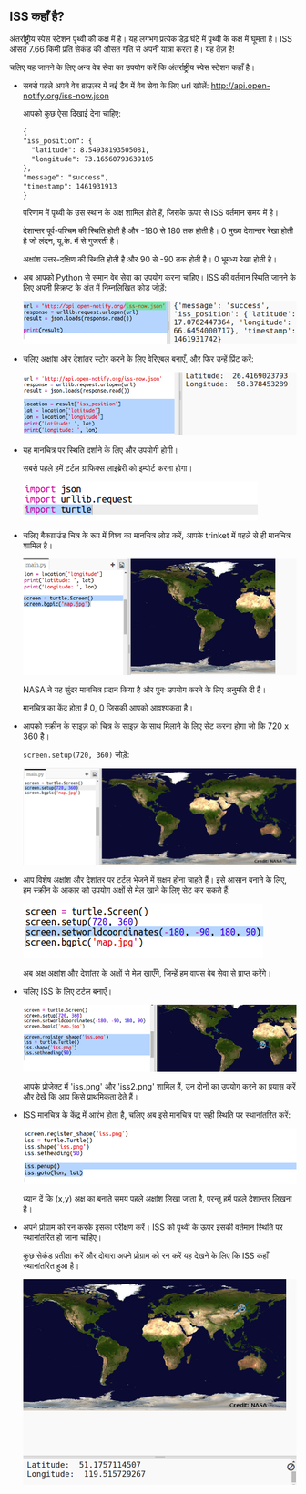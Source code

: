 ## ISS कहाँ है?

अंतर्राष्ट्रीय स्पेस स्टेशन पृथ्वी की कक्ष में है। यह लगभग प्रत्येक डेढ़ घंटे में पृथ्वी के कक्ष में घूमता है। ISS औसत 7.66 किमी प्रति सेकंड की औसत गति से अपनी यात्रा करता है। यह तेज़ है! 

चलिए यह जानने के लिए अन्य वेब सेवा का उपयोग करें कि अंतर्राष्ट्रीय स्पेस स्टेशन कहाँ है। 



+ सबसे पहले अपने वेब ब्राउज़र में नई टैब में वेब सेवा के लिए url खोलें: <a href="http://api.open-notify.org/iss-now.json" target="_blank">http://api.open-notify.org/iss-now.json</a>
  
    आपको कुछ ऐसा दिखाई देना चाहिए:
  
    ```
    {
    "iss_position": {
      "latitude": 8.54938193505081, 
      "longitude": 73.16560793639105
    }, 
    "message": "success", 
    "timestamp": 1461931913
    }
    ```
  
    परिणाम में पृथ्वी के उस स्थान के अक्ष शामिल होते हैं, जिसके ऊपर से ISS वर्तमान समय में है। 

    देशान्तर पूर्व-पश्चिम की स्थिति होती है और -180 से 180 तक होती है। 0 मुख्य देशान्तर रेखा होती है जो लंदन, यू.के. में से गुजरती है। 

    अक्षांश उत्तर-दक्षिण की स्थिति होती है और 90 से -90 तक होती है। 0 भूमध्य रेखा होती है। 

+ अब आपको Python से समान वेब सेवा का उपयोग करना चाहिए। ISS की वर्तमान स्थिति जानने के लिए अपनी स्क्रिप्ट के अंत में निम्नलिखित कोड जोड़ें:

    ![screenshot](images/iss-location.png)


+ चलिए अक्षांश और देशांतर स्टोर करने के लिए वेरिएबल बनाएँ, और फिर उन्हें प्रिंट करें:

    ![screenshot](images/iss-coordinates.png)

+ यह मानचित्र पर स्थिति दर्शाने के लिए और उपयोगी होगी।

    सबसे पहले हमें टर्टल ग्राफिक्स लाइब्रेरी को इम्पोर्ट करना होगा। 
  
    ![screenshot](images/iss-turtle.png)
  
+ चलिए बैकग्राउंड चित्र के रूप में विश्व का मानचित्र लोड करें, आपके trinket में पहले से ही मानचित्र शामिल है।

    ![screenshot](images/iss-map.png)
  
    NASA ने यह सुंदर मानचित्र प्रदान किया है और पुनः उपयोग करने के लिए अनुमति दी है। 
  
    मानचित्र का केंद्र होता है 0, 0 जिसकी आपको आवश्यकता है। 

+ आपको स्क्रीन के साइज़ को चित्र के साइज़ के साथ मिलाने के लिए सेट करना होगा जो कि 720 x 360 है। 

    `screen.setup(720, 360)` जोड़ें:

    ![screenshot](images/iss-setup.png)
  
+ आप विशेष अक्षांश और देशांतर पर टर्टल भेजने में सक्षम होना चाहते हैं। इसे आसान बनाने के लिए, हम स्क्रीन के आकार को उपयोग अक्षों से मेल खाने के लिए सेट कर सकते हैं:

    ![screenshot](images/iss-world.png) 
  
    अब अक्ष अक्षांश और देशांतर के अक्षों से मेल खाएँगे, जिन्हें हम वापस वेब सेवा से प्राप्त करेंगे। 

+ चलिए ISS के लिए टर्टल बनाएँ। 

    ![screenshot](images/iss-image.png)

    आपके प्रोजेक्ट में 'iss.png' और 'iss2.png' शामिल हैं, उन दोनों का उपयोग करने का प्रयास करें और देखें कि आप किसे प्राथमिकता देते हैं। 

+ ISS मानचित्र के केंद्र में आरंभ होता है, चलिए अब इसे मानचित्र पर सही स्थिति पर स्थानांतरित करें:

    ![screenshot](images/iss-plot.png)
  
    ध्यान दें कि (x,y) अक्ष का बनाते समय पहले अक्षांश लिखा जाता है, परन्तु हमें पहले देशान्तर लिखना है। 

+ अपने प्रोग्राम को रन करके इसका परीक्षण करें। ISS को पृथ्वी के ऊपर इसकी वर्तमान स्थिति पर स्थानांतरित हो जाना चाहिए। 

    कुछ सेकंड प्रतीक्षा करें और दोबारा अपने प्रोग्राम को रन करें यह देखने के लिए कि ISS कहाँ स्थानांतरित हुआ है। 

    ![screenshot](images/iss-plotted.png)



